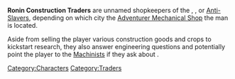 **Ronin Construction Traders** are unnamed shopkeepers of the [](03%20-%20Projects%20&%20Wikis/Kenshi/Kenshi%20Wiki/Kenshi%20Wiki%20Template/Tech_Hunters.md), [](03%20-%20Projects%20&%20Wikis/Kenshi/Kenshi%20Wiki/Kenshi%20Wiki%20Template/Shek_Kingdom.md), or
[Anti-Slavers](03%20-%20Projects%20&%20Wikis/Kenshi/Kenshi%20Wiki/Kenshi%20Wiki%20Template/Anti-Slavers.md "wikilink"), depending on which city the
[Adventurer Mechanical Shop](Adventurer_Mechanical_Shop.md "wikilink") the
man is located.

Aside from selling the player various construction goods and crops to
kickstart research, they also answer engineering questions and
potentially point the player to the [Machinists](Machinists.md "wikilink")
if they ask about [](Ancient_Science_Book.md).

[Category:Characters](Category:Characters "wikilink")
[Category:Traders](Category:Traders "wikilink")